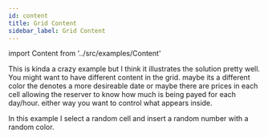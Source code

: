 ```yaml
---
id: content
title: Grid Content
sidebar_label: Grid Content
---
```


import Content from '../src/examples/Content'

This is kinda a crazy example but I think it illustrates the solution pretty well. 
You might want to have different content in the grid. maybe its a different color the denotes a more desireable date or maybe there are prices in each cell allowing the reserver to know how much is being payed for each day/hour. either way you want to control what appears inside. 

In this example I select a random cell and insert a random number with a random color.

<Content />


```jsx file=../src/examples/Content.js
```

